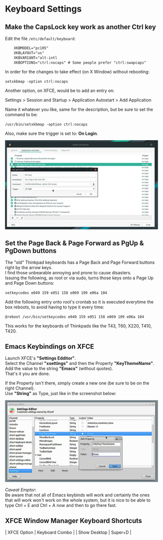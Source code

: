 # Keyboard Settings

## Make the CapsLock key work as another Ctrl key

Edit the file ``/etc/default/keyboard``:  

        XKBMODEL="pc105"
        XKBLAYOUT="us"
        XKBVARIANT="alt-intl
        XKBOPTIONS="ctrl:nocaps" # Some people prefer "ctrl:swapcaps"

In order for the changes to take effect (on X Window) without rebooting:

``setxkbmap -option ctrl:nocaps``

Another option, on XFCE, would be to add an entry on:

Settings > Session and Startup > Application Autostart > Add Application

Name it whatever you like, same for the description, but be sure to set the command to be:

``/usr/bin/setxkbmap -option ctrl:nocaps``

Also, make sure the trigger is set to: **On Login**.

![XFCE Sessino and Startup](Pics/rsz_screenshot_2021-09-27_21-40-54.jpg)

## Set the Page Back & Page Forward as PgUp & PgDown buttons

The "old" Thinkpad keyboards has a Page Back and Page Forward buttons right by the arrow keys.  
I find those unbearable annoying and prone to cause disasters.  
Issuing the following, as root or via sudo, turns those keys onto a Page Up and Page Down buttons:  

``setkeycodes e049 159 e051 158 e069 109 e06a 104``

Add the following entry onto root's crontab so it is executed everytime the box reboots, to avoid having to type it every time:  

``@reboot /usr/bin/setkeycodes e049 159 e051 158 e069 109 e06a 104``

This works for the keyboards of Thinkpads like the T43, T60, X220, T410, T420.

## Emacs Keybindings on XFCE

Launch XFCE's **"Settings Edditor"**.  
Select  the Channel **"xsettings"** and then the Property **"KeyThemeName"**.  
Add the value to the string **"Emacs"** (without quotes).  
That's it you are done.

If the Property isn't there, simply create a new one (be sure to be on the right Channel).  
Use **"String"** as Type, just like in the screenshot below:

![XFCE Settings Editor](Pics/Screenshot_2021-09-24_20-01-20.jpg)

*Caveat Emptor*:  
Be aware that not all of Emacs keybinds will work and certainly the ones that will work won't work on the whole system, but it is nice to be able to type Ctrl + E and Ctrl + A now and then to go there fast.

## XFCE Window Manager Keyboard Shortcuts


| XFCE Option | Keyboard Combo |
| Show Desktop | Super+D |

